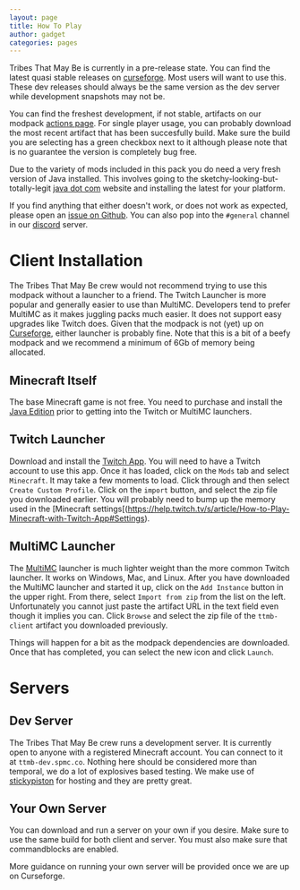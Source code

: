 ```yaml
---
layout: page
title: How To Play
author: gadget
categories: pages
---
```


Tribes That May Be is currently in a pre-release state. You can find the latest quasi stable releases on [curseforge](https://www.curseforge.com/minecraft/modpacks/tribes-that-may-be). Most users will want to use this. These dev releases should always be the same version as the dev server while development snapshots may not be.

You can find the freshest development, if not stable, artifacts on our modpack [actions page](https://github.com/tribesthatmaybe/modpack/actions?query=workflow%3Amake-modpack). For single player usage, you can probably download the most recent artifact that has been succesfully build. Make sure the build you are selecting has a green checkbox next to it although please note that is no guarantee the version is completely bug free.

Due to the variety of mods included in this pack you do need a very fresh version of Java installed. This involves going to the sketchy-looking-but-totally-legit [java dot com](https://www.java.com/) website and installing the latest for your platform.

If you find anything that either doesn't work, or does not work as expected, please open an [issue on Github](https://github.com/tribesthatmaybe/modpack/issues). You can also pop into the `#general` channel in our [discord](https://discord.gg/f8Y9x8m) server.

# Client Installation

The Tribes That May Be crew would not recommend trying to use this modpack without a launcher to a friend. The Twitch Launcher is more popular and generally easier to use than MultiMC. Developers tend to prefer MultiMC as it makes juggling packs much easier. It does not support easy upgrades like Twitch does. Given that the modpack is not (yet) up on [Curseforge](https://www.curseforge.com/), either launcher is probably fine. Note that this is a bit of a beefy modpack and we recommend a minimum of 6Gb of memory being allocated.

## Minecraft Itself

The base Minecraft game is not free. You need to purchase and install the [Java Edition](https://www.minecraft.net/en-us/store/minecraft-java-edition/) prior to getting into the Twitch or MultiMC launchers.

## Twitch Launcher

Download and install the [Twitch App](https://www.twitch.tv/downloads). You will need to have a Twitch account to use this app. Once it has loaded, click on the `Mods` tab and select `Minecraft`. It may take a few moments to load. Click through and then select `Create Custom Profile`. Click on the `import` button, and select the zip file you downloaded earlier. You will probably need to bump up the memory used in the [Minecraft settings[(https://help.twitch.tv/s/article/How-to-Play-Minecraft-with-Twitch-App#Settings).

## MultiMC Launcher

The [MultiMC](https://multimc.org/) launcher is much lighter weight than the more common Twitch launcher. It works on Windows, Mac, and Linux. After you have downloaded the MultiMC launcher and started it up, click on the `Add Instance` button in the upper right. From there, select `Import from zip` from the list on the left. Unfortunately you cannot just paste the artifact URL in the text field even though it implies you can. Click `Browse` and select the zip file of the `ttmb-client` artifact you downloaded previously.

Things will happen for a bit as the modpack dependencies are downloaded. Once that has completed, you can select the new icon and click `Launch`.

# Servers

## Dev Server

The Tribes That May Be crew runs a development server. It is currently open to anyone with a registered Minecraft account. You can connect to it at `ttmb-dev.spmc.co`. Nothing here should be considered more than temporal, we do a lot of explosives based testing. We make use of [stickypiston](https://stickypiston.co/) for hosting and they are pretty great.

## Your Own Server

You can download and run a server on your own if you desire. Make sure to use the same build for both client and server. You must also make sure that commandblocks are enabled.

More guidance on running your own server will be provided once we are up on Curseforge.
